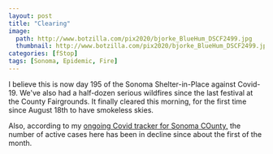 ```yaml
---
layout: post
title: "Clearing"
image:
  path: http://www.botzilla.com/pix2020/bjorke_BlueHum_DSCF2499.jpg
  thumbnail: http://www.botzilla.com/pix2020/bjorke_BlueHum_DSCF2499.jpg
categories: [fStop]
tags: [Sonoma, Epidemic, Fire]
---
```


I believe this is now day 195 of the Sonoma Shelter-in-Place against Covid-19. We've also had a half-dozen serious wildfires since the last festival at the County Fairgrounds. It finally cleared this morning, for the first time since August 18th to have smokeless skies.

Also, according to my <a href="https://docs.google.com/spreadsheets/d/1K0ZOp5HY7nsAktola6QfajUH4uul1QqXnd34hPNQT_0/edit?usp=sharing">ongoing Covid tracker for Sonoma COunty,</a> the number of active cases here has been in decline since about the first of the month.

